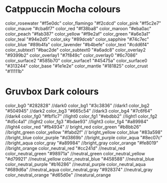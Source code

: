 # Catppuccin Mocha colours

color_rosewater "#f5e0dc"
color_flamingo "#f2cdcd"
color_pink "#f5c2e7"
color_mauve "#cba6f7"
color_red "#f38ba8"
color_maroon "#eba0ac"
color_peach "#fab387"
color_yellow "#f9e2af"
color_green "#a6e3a1"
color_teal "#94e2d5"
color_sky "#89dceb"
color_sapphire "#74c7ec"
color_blue "#89b4fa"
color_lavender "#b4befe"
color_text "#cdd6f4"
color_subtext1 "#bac2de"
color_subtext0 "#a6adc8"
color_overlay2 "#9399b2"
color_overlay1 "#7f849c"
color_overlay0 "#6c7086"
color_surface2 "#585b70"
color_surface1 "#45475a"
color_surface0 "#313244"
color_base "#1e1e2e"
color_mantle "#181825"
color_crust "#11111b"

# Gruvbox Dark colours

color_bg0 "#282828" //dark0
color_bg1 "#3c3836" //dark1
color_bg2 "#504945" //dark2
color_bg3 "#665c54" //dark3
color_bg4 "#7c6f64" //dark4
color_fg0 "#fbf1c7" //light0
color_fg1 "#ebdbb2" //light1
color_fg2 "#d5c4a1" //light2
color_fg3 "#bdae93" //light3
color_fg4 "#a89984" //light4
color_red "#fb4934" // bright_red
color_green "#b8bb26" //bright_green
color_yellow "#fabd2f" // bright_yellow
color_blue "#83a598" //bright_blue
color_purple "#d3869b" //bright_purple
color_aqua "#8ec07c" //bright_aqua
color_gray "#a89984" //bright_gray
color_orange "#fe8019" //bright_orange
color_neutral_red "#cc241d" //neutral_red
color_neutral_green "#98971a" //neutral_green
color_neutral_yellow "#d79921" //neutral_yellow
color_neutral_blue "#458588" //neutral_blue
color_neutral_purple "#b16286" //neutral_purple
color_neutral_aqua "#689d6a" //neutral_aqua
color_neutral_gray "#928374" //neutral_gray
color_neutral_orange "#d65d0e" //neatural_orange
